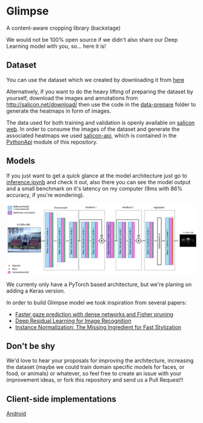 # Glimpse
A content-aware cropping library (backstage)

We would not be 100% open source if we didn't also share our Deep Learning model with you, so... here it is!

## Dataset
You can  use the dataset which we created by downloading it from [here](https://drive.google.com/drive/folders/1Zu2WTJi4GMGuWpm36h_bCjUTllmzHjuG?usp=sharing)

Alternatively, if you want to do the heavy lifting of preparing the dataset by yourself, download the images and annotations from http://salicon.net/download/
then use the code in the [data-prepare](/data-prepare) folder to generate the heatmaps in form of images.

The data used for both training and validation is openly available on [salicon web](http://salicon.net/). In order to consume the images of the
dataset and generate the associated heatmaps we used [salicon-api](https://github.com/NUS-VIP/salicon-api), which is contained in the [PythonApi](https://github.com/the-super-toys/glimpse-models/tree/master/data-prepare/PythonAPI) module of this repository.

## Models
If you just want to get a quick glance at the model architecture just go to [inference.ipynb](pytorch/inference.ipynb) 
and check it out, also there you can see the model output and a small benchmark on it's latency on my computer 
(9ms with 86% accuracy, if you're wondering).

![architecture](doc_res/architecture.png)

We currenty only have a PyTorch based architecture, but we're planing on adding a Keras version.

In order to build Glimpse model we took inspiration from several papers:
* [Faster gaze prediction with dense networks and Fisher pruning](https://arxiv.org/abs/1801.05787)
* [Deep Residual Learning for Image Recognition](https://arxiv.org/abs/1512.03385)
* [Instance Normalization: The Missing Ingredient for Fast Stylization](https://arxiv.org/abs/1607.08022)

## Don't be shy
We'd love to hear your proposals for improving the architecture, increasing the dataset 
(maybe we could train domain specific models for faces, or food, or animals) or whatever, 
so feel free to create an issue with your improvement ideas, or fork this repository and send us a Pull Request!! 

## Client-side implementations
[Android](https://github.com/the-super-toys/glimpse-android-client)